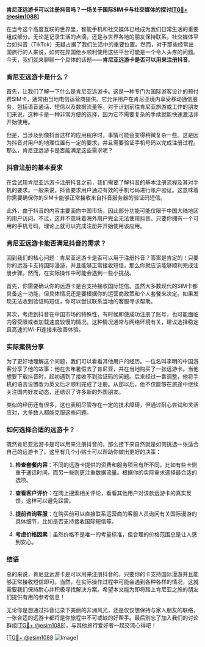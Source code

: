**肯尼亚远游卡可以注册抖音吗？一场关于国际SIM卡与社交媒体的探讨[[TG💪+ @esim1088](https://t.me/s/esim1088)]**

在当今这个高度互联的世界里，智能手机和社交媒体已经成为我们日常生活的重要组成部分。无论是记录生活的点滴，还是与世界各地的朋友保持联系，社交媒体平台如抖音（TikTok）无疑占据了我们生活中的重要位置。然而，对于那些经常出国旅行的人来说，如何在异国他乡顺利使用这些平台可能是一个令人头疼的问题。今天，我们就来聊聊一个具体的话题——**肯尼亚远游卡是否可以用来注册抖音**。

### 肯尼亚远游卡是什么？

首先，让我们了解一下什么是肯尼亚远游卡。这是一种专门为国际游客设计的预付费SIM卡，通常由当地电信运营商提供。它允许用户在肯尼亚境内享受移动通信服务，包括语音通话、短信以及数据流量等。对于计划前往肯尼亚旅游或工作的朋友们来说，这种卡是一种非常方便的选择，因为它不需要复杂的手续就能快速激活并开始使用。

但是，当涉及到像抖音这样的应用程序时，事情可能会变得稍微复杂一些。这是因为抖音对用户的地理位置有一定的要求，并且需要验证手机号码以完成注册过程。那么，肯尼亚远游卡是否能满足这些需求呢？

### 抖音注册的基本要求

在尝试用肯尼亚远游卡注册抖音之前，我们需要了解抖音的基本注册流程及其对手机的要求。一般来说，抖音要求用户通过有效的手机号码进行账户验证。这意味着你需要确保你的SIM卡能够正常接收来自抖音服务器的验证码短信。

此外，由于抖音的内容主要面向中国市场，因此部分功能可能仅限于中国大陆地区的用户访问。不过，这并不意味着海外用户完全无法使用抖音。只要你拥有一个可用的手机号码，理论上就可以完成注册并开始使用该应用。

### 肯尼亚远游卡能否满足抖音的需求？

回到我们的核心问题：肯尼亚远游卡是否可以用于注册抖音？答案是肯定的！只要你的远游卡支持国际漫游，并且能够正常接收短信，那么你就应该能够顺利完成注册步骤。然而，在实际操作中可能会遇到一些小挑战。

首先，你需要确认你的远游卡是否支持接收国际短信。虽然大多数现代的SIM卡都具备这一功能，但具体情况还是要根据你的运营商政策和个人套餐来决定。如果发现无法收到验证码短信，你可以尝试联系当地的客服寻求帮助。

其次，考虑到抖音在中国市场的特殊性，有时候即使成功注册了账号，也可能面临内容受限或者加载速度较慢的情况。这种情况通常与网络环境有关，建议选择稳定且高速的Wi-Fi连接来改善体验。

### 实际案例分享

为了更好地理解这个问题，我们可以看看其他用户的经历。一位名叫李明的中国游客分享了他的故事：他在去年暑假去了肯尼亚，并在当地购买了一张远游卡。当他想要下载抖音时，起初遇到了接收不到验证码的问题。后来经过一番调整，他将手机的语言设置改为英文后才顺利完成了注册。从那以后，他不仅能够在旅途中继续关注国内好友动态，还结识了许多新的外国朋友。

类似的经历还有很多，这也表明尽管存在一定的技术障碍，但通过耐心尝试和灵活应对，大多数人都能克服这些问题。

### 如何选择合适的远游卡？

既然肯尼亚远游卡是可以用来注册抖音的，那么接下来自然就是如何挑选一张适合自己的远游卡了。这里有几个小贴士可以帮助你做出更好的决策：

1. **检查套餐内容**：不同的远游卡提供的资费和服务项目有所不同，比如有些卡侧重于通话时间，而另一些则更注重数据流量。根据你的实际需求选择最合适的选项。
   
2. **查看客户评价**：在网上搜索相关评论，看看其他用户对该款远游卡的真实反馈，这样可以避免踩雷。
   
3. **提前咨询客服**：在购买前可以直接联系运营商的客服人员询问有关国际漫游的具体细节，比如是否支持接收国际短信等。

4. **考虑价格因素**：虽然价格不是唯一的考量标准，但合理的价格范围总是让人感到安心。

### 结语

总的来说，肯尼亚远游卡是可以用来注册抖音的，只要你的卡支持国际漫游并且能够正常接收短信即可。当然，在实际操作过程中可能会遇到各种各样的情况，这就需要我们保持耐心并积极寻找解决方案。希望本文能为即将踏上肯尼亚之旅的朋友们提供有用的参考信息！

无论你是想通过抖音记录下美丽的非洲风光，还是仅仅想保持与家人朋友的联络，一张合适的远游卡都将是你旅程中不可或缺的好帮手。最后别忘了加入我们的讨论群组[[TG💪+ @esim1088](https://t.me/s/esim1088)]，与其他旅行爱好者一起交流心得吧！

[[TG💪+ @esim1088](https://t.me/s/esim1088) ![Image](https://i.postimg.cc/4NQfJmqS/Snipaste-2025-05-13-00-14-12.png)]